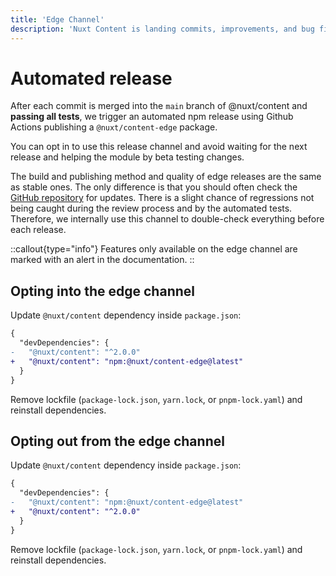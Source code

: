 ```yaml
---
title: 'Edge Channel'
description: 'Nuxt Content is landing commits, improvements, and bug fixes every day. You can opt-in to test them earlier before the next release.'
---
```


# Automated release

After each commit is merged into the `main` branch of @nuxt/content and **passing all tests**, we trigger an automated npm release using Github Actions publishing a `@nuxt/content-edge` package.

You can opt in to use this release channel and avoid waiting for the next release and helping the module by beta testing changes.

The build and publishing method and quality of edge releases are the same as stable ones. The only difference is that you should often check the [GitHub repository](https://github.com/nuxt/content) for updates. There is a slight chance of regressions not being caught during the review process and by the automated tests. Therefore, we internally use this channel to double-check everything before each release.

::callout{type="info"}
Features only available on the edge channel are marked with an alert in the documentation.
::

## Opting into the edge channel

Update `@nuxt/content` dependency inside `package.json`:

```diff [package.json]
{
  "devDependencies": {
-   "@nuxt/content": "^2.0.0"
+   "@nuxt/content": "npm:@nuxt/content-edge@latest"
  }
}
```

Remove lockfile (`package-lock.json`, `yarn.lock`, or `pnpm-lock.yaml`) and reinstall dependencies.

## Opting out from the edge channel

Update `@nuxt/content` dependency inside `package.json`:

```diff [package.json]
{
  "devDependencies": {
-   "@nuxt/content": "npm:@nuxt/content-edge@latest"
+   "@nuxt/content": "^2.0.0"
  }
}
```

Remove lockfile (`package-lock.json`, `yarn.lock`, or `pnpm-lock.yaml`) and reinstall dependencies.
